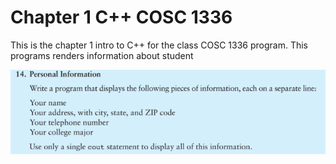 # Chapter 1 C++ COSC 1336 
This is the chapter 1 intro to C++ for the class COSC 1336 program. This programs renders information about student

![Book Excerpt](chapter1.png)

